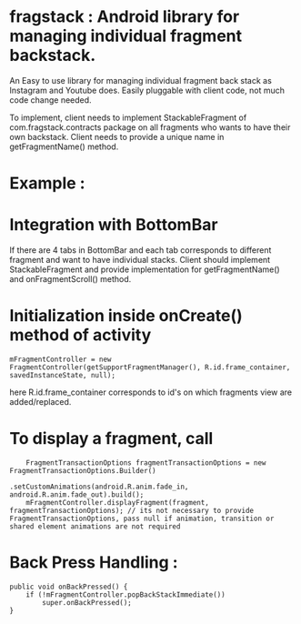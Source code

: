 # fragstack :  Android library for managing individual fragment backstack. 

An Easy to use library for managing individual fragment back stack as Instagram and Youtube does.
Easily pluggable with client code, not much code change needed.

To implement, client needs to implement StackableFragment of com.fragstack.contracts package on all fragments who wants to have their own backstack.
Client needs to provide a unique name in getFragmentName() method.

# Example : 
# Integration with BottomBar
If there are 4 tabs in BottomBar and each tab corresponds to different fragment and want to have individual stacks. Client should implement StackableFragment and provide implementation for getFragmentName() and onFragmentScroll() method.

# Initialization inside onCreate() method of activity

    mFragmentController = new FragmentController(getSupportFragmentManager(), R.id.frame_container, savedInstanceState, null);

here R.id.frame_container corresponds to id's on which fragments view are added/replaced.

# To display a fragment, call

        FragmentTransactionOptions fragmentTransactionOptions = new FragmentTransactionOptions.Builder()
        															.setCustomAnimations(android.R.anim.fade_in, android.R.anim.fade_out).build();
        mFragmentController.displayFragment(fragment, fragmentTransactionOptions); // its not necessary to provide FragmentTransactionOptions, pass null if animation, transition or shared element animations are not required

# Back Press Handling :
    public void onBackPressed() {
        if (!mFragmentController.popBackStackImmediate())
            super.onBackPressed();
    }

